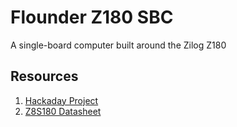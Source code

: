 # Flounder Z180 SBC

A single-board computer built around the Zilog Z180

## Resources
1. [Hackaday Project](https://hackaday.io/project/187588-flounder-z180-sbc)
2. [Z8S180 Datasheet](http://www.zilog.com/docs/z180/z8s180ps.pdf)